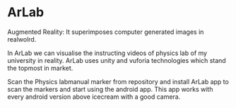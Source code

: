 # ArLab

Augmented Reality: It superimposes  computer generated images in realwolrd.

In ArLab we can visualise the instructing videos of physics lab of my university in reality.
ArLab uses unity and vuforia technologies which stand the topmost in market.

Scan the Physics labmanual marker from repository and install ArLab app to scan the markers and start using the android app.
This app works with every android version above icecream with a good camera.

